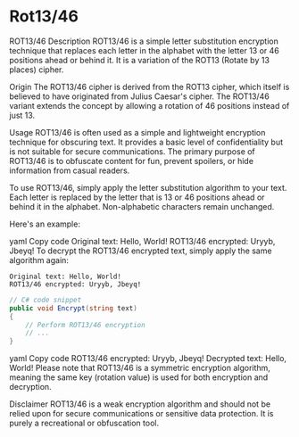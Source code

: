 # Rot13/46
 
ROT13/46
Description
ROT13/46 is a simple letter substitution encryption technique that replaces each letter in the alphabet with the letter 13 or 46 positions ahead or behind it. It is a variation of the ROT13 (Rotate by 13 places) cipher.

Origin
The ROT13/46 cipher is derived from the ROT13 cipher, which itself is believed to have originated from Julius Caesar's cipher. The ROT13/46 variant extends the concept by allowing a rotation of 46 positions instead of just 13.

Usage
ROT13/46 is often used as a simple and lightweight encryption technique for obscuring text. It provides a basic level of confidentiality but is not suitable for secure communications. The primary purpose of ROT13/46 is to obfuscate content for fun, prevent spoilers, or hide information from casual readers.

To use ROT13/46, simply apply the letter substitution algorithm to your text. Each letter is replaced by the letter that is 13 or 46 positions ahead or behind it in the alphabet. Non-alphabetic characters remain unchanged.

Here's an example:

yaml
Copy code
Original text: Hello, World!
ROT13/46 encrypted: Uryyb, Jbeyq!
To decrypt the ROT13/46 encrypted text, simply apply the same algorithm again:






```plaintext
Original text: Hello, World!
ROT13/46 encrypted: Uryyb, Jbeyq!
```

```csharp
// C# code snippet
public void Encrypt(string text)
{
    // Perform ROT13/46 encryption
    // ...
}
```



yaml
Copy code
ROT13/46 encrypted: Uryyb, Jbeyq!
Decrypted text: Hello, World!
Please note that ROT13/46 is a symmetric encryption algorithm, meaning the same key (rotation value) is used for both encryption and decryption.

Disclaimer
ROT13/46 is a weak encryption algorithm and should not be relied upon for secure communications or sensitive data protection. It is purely a recreational or obfuscation tool.
